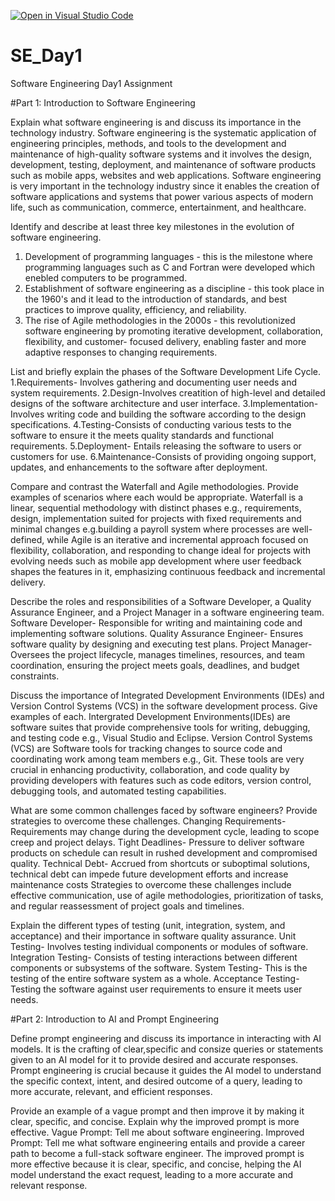 [![Open in Visual Studio Code](https://classroom.github.com/assets/open-in-vscode-2e0aaae1b6195c2367325f4f02e2d04e9abb55f0b24a779b69b11b9e10269abc.svg)](https://classroom.github.com/online_ide?assignment_repo_id=18366277&assignment_repo_type=AssignmentRepo)
# SE_Day1
Software Engineering Day1 Assignment

#Part 1: Introduction to Software Engineering

Explain what software engineering is and discuss its importance in the technology industry.
 Software engineering is the systematic application of engineering principles, methods, and tools to the development and maintenance of high-quality software systems and it 
 involves the design, development, testing, deployment, and maintenance of software products such as mobile apps, websites and web applications.
 Software engineering is very important in the technology industry since it enables the creation of software applications and systems that power various aspects of modern 
 life, such as communication, commerce, entertainment, and healthcare.


Identify and describe at least three key milestones in the evolution of software engineering.
  1. Development of programming languages - this is the milestone where programming languages such as C and Fortran were developed which enebled computers to be programmed.
  2. Establishment of software engineering as a discipline - this took place in the 1960's and it lead to the introduction of standards, and best practices to improve 
     quality, efficiency, and reliability.
  3. The rise of Agile methodologies in the 2000s - this revolutionized software engineering by promoting iterative development, collaboration, flexibility, and customer- 
     focused delivery, enabling faster and more adaptive responses to changing requirements.   

     
List and briefly explain the phases of the Software Development Life Cycle.
   1.Requirements- Involves gathering and documenting user needs and system requirements.
   2.Design-Involves creatition of high-level and detailed designs of the software architecture and user interface.
   3.Implementation- Involves writing code and building the software according to the design specifications.
   4.Testing-Consists of conducting various tests to the software to ensure it the meets quality standards and functional requirements.
   5.Deployment- Entails releasing the software to users or customers for use.
   6.Maintenance-Consists of providing ongoing support, updates, and enhancements to the software after deployment.


Compare and contrast the Waterfall and Agile methodologies. Provide examples of scenarios where each would be appropriate.
   Waterfall is a linear, sequential methodology with distinct phases e.g., requirements, design, implementation suited for projects with fixed requirements and minimal 
   changes e.g.building a payroll system where processes are well-defined, while Agile is an iterative and incremental approach focused on flexibility, collaboration, and 
   responding to change ideal for projects with evolving needs such as mobile app development where user feedback shapes the features in it, emphasizing continuous feedback 
   and incremental delivery.


Describe the roles and responsibilities of a Software Developer, a Quality Assurance Engineer, and a Project Manager in a software engineering team.
   Software Developer- Responsible for writing and maintaining code and implementing software solutions.
   Quality Assurance Engineer-  Ensures software quality by designing and executing test plans.
   Project Manager- Oversees the project lifecycle, manages timelines, resources, and team coordination, ensuring the project meets goals, deadlines, and budget constraints.


Discuss the importance of Integrated Development Environments (IDEs) and Version Control Systems (VCS) in the software development process. Give examples of each.
  Intergrated Development Environments(IDEs) are software suites that provide comprehensive tools for writing, debugging, and testing code e.g., Visual Studio and Eclipse. 
  Version Control Systems (VCS) are Software tools for tracking changes to source code and coordinating work among team members e.g., Git. These tools are very crucial in 
 enhancing productivity, collaboration, and code quality by providing developers with features such as code editors, version control, debugging tools, and automated testing 
 capabilities.
 


What are some common challenges faced by software engineers? Provide strategies to overcome these challenges.
  Changing Requirements- Requirements may change during the development cycle, leading to scope creep and project delays.
  Tight Deadlines- Pressure to deliver software products on schedule can result in rushed development and compromised quality.
  Technical Debt- Accrued from shortcuts or suboptimal solutions, technical debt can impede future development efforts and increase maintenance costs
  Strategies to overcome these challenges include effective communication, use of agile methodologies, prioritization of tasks, and regular reassessment of project goals and 
  timelines.


Explain the different types of testing (unit, integration, system, and acceptance) and their importance in software quality assurance.
   Unit Testing- Involves testing individual components or modules of software.
   Integration Testing- Consists of testing interactions between different components or subsystems of the software.
   System Testing- This is the testing of the entire software system as a whole.
   Acceptance Testing- Testing the software against user requirements to ensure it meets user needs.


#Part 2: Introduction to AI and Prompt Engineering

Define prompt engineering and discuss its importance in interacting with AI models.
   It is the crafting of clear,specific and consize queries or statements given to an AI model for it to provide desired and accurate responses.
   Prompt engineering is crucial because it guides the AI model to understand the specific context, intent, and desired outcome of a query, leading to more accurate, 
 relevant, and efficient responses. 

Provide an example of a vague prompt and then improve it by making it clear, specific, and concise. Explain why the improved prompt is more effective.
Vague Prompt: Tell me about software engineering.
Improved Prompt: Tell me what software engineering entails and provide a career path to become a full-stack software engineer.
The improved prompt is more effective because it is clear, specific, and concise, helping the AI model understand the exact request, leading to a more accurate and relevant response.
  
